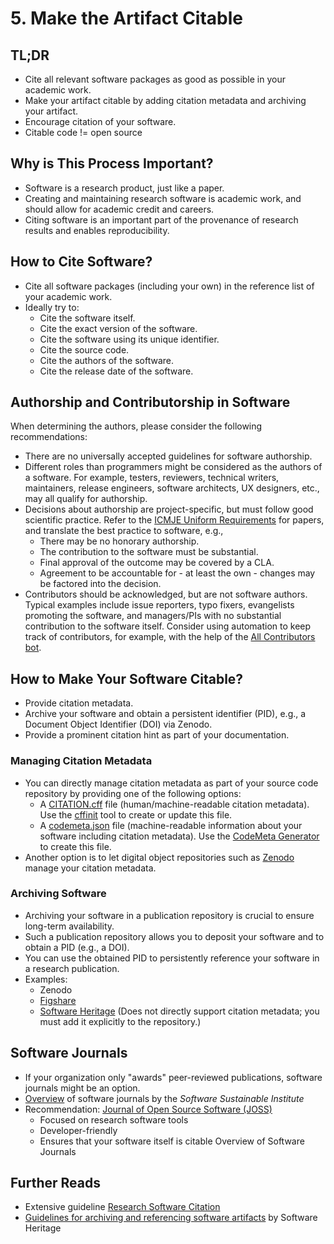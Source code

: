 # 5. Make the Artifact Citable

## TL;DR

- Cite all relevant software packages as good as possible in your academic work.
- Make your artifact citable by adding citation metadata and archiving your artifact.
- Encourage citation of your software.
- Citable code != open source

## Why is This Process Important?

- Software is a research product, just like a paper.
- Creating and maintaining research software is academic work, and should allow for academic credit and careers.
- Citing software is an important part of the provenance of research results and enables reproducibility.

## How to Cite Software?

- Cite all software packages (including your own) in the reference list of your academic work.
- Ideally try to:
  - Cite the software itself.
  - Cite the exact version of the software.
  - Cite the software using its unique identifier.
  - Cite the source code.
  - Cite the authors of the software.
  - Cite the release date of the software.

## Authorship and Contributorship in Software

When determining the authors, please consider the following recommendations:

- There are no universally accepted guidelines for software authorship.
- Different roles than programmers might be considered as the authors of a software.
For example, testers, reviewers, technical writers, maintainers, release engineers, software architects, UX designers, etc., may all qualify for authorship.
- Decisions about authorship are project-specific, but must follow good scientific practice.
Refer to the [ICMJE Uniform Requirements](https://www.icmje.org/recommendations/browse/roles-and-responsibilities/defining-the-role-of-authors-and-contributors.html) for papers, and translate the best practice to software, e.g.,
  - There may be no honorary authorship.
  - The contribution to the software must be substantial.
  - Final approval of the outcome may be covered by a CLA.
  - Agreement to be accountable for - at least the own - changes may be factored into the decision.
- Contributors should be acknowledged, but are not software authors.
Typical examples include issue reporters, typo fixers, evangelists promoting the software, and managers/PIs with no substantial contribution to the software itself.
Consider using automation to keep track of contributors, for example, with the help of the [All Contributors bot](https://allcontributors.org/).

## How to Make Your Software Citable?

- Provide citation metadata.
- Archive your software and obtain a persistent identifier (PID), e.g., a Document Object Identifier (DOI) via Zenodo.
- Provide a prominent citation hint as part of your documentation.

### Managing Citation Metadata

- You can directly manage citation metadata as part of your source code repository by providing one of the following options:
  - A [CITATION.cff](https://citation-file-format.github.io) file (human/machine-readable citation metadata).
  Use the [cffinit](https://citation-file-format.github.io/cff-initializer-javascript/#/) tool to create or update this file.
  - A [codemeta.json](https://codemeta.github.io) file (machine-readable information about your software including citation metadata).
  Use the [CodeMeta Generator](https://codemeta.github.io/codemeta-generator/) to create this file.
- Another option is to let digital object repositories such as [Zenodo](https://zenodo.org) manage your citation metadata.

### Archiving Software

- Archiving your software in a publication repository is crucial to ensure long-term availability.
- Such a publication repository allows you to deposit your software and to obtain a PID (e.g., a DOI).
- You can use the obtained PID to persistently reference your software in a research publication.
- Examples:
  - Zenodo
  - [Figshare](https://figshare.com)
  - [Software Heritage](https://www.softwareheritage.org/) (Does not directly support citation metadata; you must add it explicitly to the repository.)

## Software Journals

- If your organization only "awards" peer-reviewed publications, software journals might be an option.
- [Overview](https://www.software.ac.uk/which-journals-should-i-publish-my-software) of software journals by the _Software Sustainable Institute_
- Recommendation: [Journal of Open Source Software (JOSS)](https://joss.theoj.org/)
  - Focused on research software tools
  - Developer-friendly
  - Ensures that your software itself is citable
Overview of Software Journals

## Further Reads

- Extensive guideline [Research Software Citation](https://cite.research-software.org)
- [Guidelines for archiving and referencing software artifacts](https://www.softwareheritage.org/save-and-reference-research-software/) by Software Heritage
